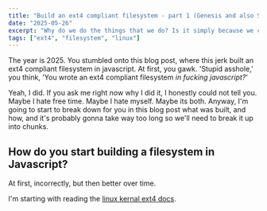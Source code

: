 ```yaml
---
title: "Build an ext4 compliant filesystem - part 1 (Genesis and also Superblocks)"
date: "2025-05-26"
excerpt: "Why do we do the things that we do? Is it simply because we can?"
tags: ["ext4", "filesystem", "linux"]
---
```


The year is 2025. You stumbled onto this blog post, where this jerk built an ext4 compliant filesystem in javascript. At first, you gawk. 'Stupid asshole,' you think, 'You wrote an ext4 compliant filesystem *in fucking javascript?*'  

Yeah, I did. If you ask me right now why I did it, I honestly could not tell you. Maybe I hate free time. Maybe I hate myself. Maybe its both. Anyway, I'm going to start to break down for you in this blog post what was built, and how, and it's probably gonna take way too long so we'll need to break it up into chunks.

## How do you start building a filesystem in Javascript?

At first, incorrectly, but then better over time.  

I'm starting with reading the [linux kernal ext4 docs](https://origin.kernel.org/doc/html/latest/filesystems/ext4). 